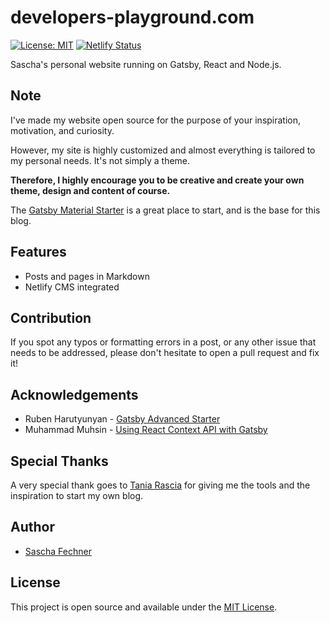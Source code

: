 # developers-playground.com

[![License: MIT](https://img.shields.io/badge/License-MIT-blue.svg)](https://opensource.org/licenses/MIT)
[![Netlify Status](https://api.netlify.com/api/v1/badges/e867007b-69de-4ea9-a085-2a9d48c293ca/deploy-status)](https://app.netlify.com/sites/developers-playground/deploys)


Sascha's personal website running on Gatsby, React and Node.js.

## Note

I've made my website open source for the purpose of your inspiration, motivation, and curiosity.

However, my site is highly customized and almost everything is tailored to my personal needs. It's not simply a theme.

**Therefore, I highly encourage you to be creative and create your own theme, design and content of course.**

The [Gatsby Material Starter](https://github.com/Vagr9K/gatsby-material-starter) is a great place to start, and is the base for this blog.

## Features

- Posts and pages in Markdown
- Netlify CMS integrated

## Contribution

If you spot any typos or formatting errors in a post, or any other issue that
needs to be addressed, please don't hesitate to open a pull request and fix it!

## Acknowledgements

- Ruben Harutyunyan - [Gatsby Advanced Starter](https://github.com/vagr9k/gatsby-advanced-starter/)
- Muhammad Muhsin - [Using React Context API with Gatsby](https://www.gatsbyjs.org/blog/2019-01-31-using-react-context-api-with-gatsby/)

## Special Thanks
A very special thank goes to [Tania Rascia](https://taniarascia.com) for giving me the tools and the inspiration to start my own blog.

## Author

- [Sascha Fechner](https://developers-playground.com)

## License

This project is open source and available under the [MIT License](LICENSE).
